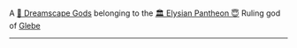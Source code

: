 A [🛐 Dreamscape Gods](../../-dreamscape-gods.md) belonging to the [🏛 Elysian Pantheon 😇](../../-elysian-pantheon-.md)
Ruling god of [Glebe](../../glebe.md)

---

